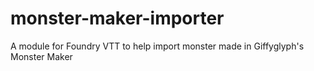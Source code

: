 # monster-maker-importer
A module for Foundry VTT to help import monster made in Giffyglyph's Monster Maker

